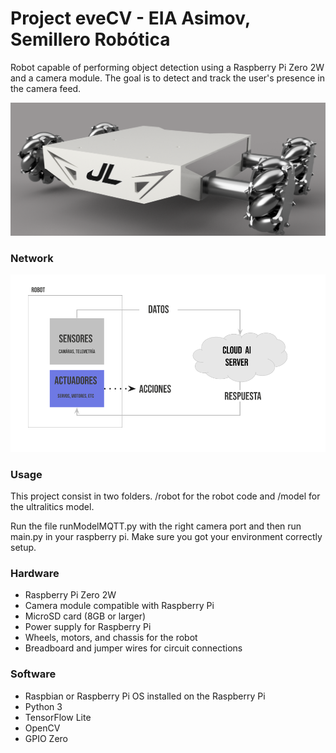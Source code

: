 
# Project eveCV - EIA Asimov, Semillero Robótica
Robot capable of performing object detection using a Raspberry Pi Zero 2W and a camera module. The goal is to detect and track the user's presence in the camera feed.

![<alt_text>](<portrait.png>)

### Network

![<alt_text>](<network.png>)

### Usage
This project consist in two folders. /robot for the robot code and /model for the ultralitics model. 

Run the file runModelMQTT.py with the right camera port and then run main.py in your raspberry pi. Make sure you got your environment correctly setup.

### Hardware
- Raspberry Pi Zero 2W
- Camera module compatible with Raspberry Pi
- MicroSD card (8GB or larger)
- Power supply for Raspberry Pi
- Wheels, motors, and chassis for the robot
- Breadboard and jumper wires for circuit connections

### Software
- Raspbian or Raspberry Pi OS installed on the Raspberry Pi
- Python 3
- TensorFlow Lite
- OpenCV
- GPIO Zero
